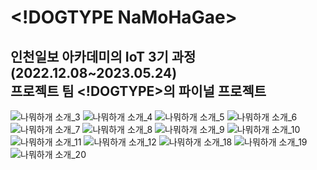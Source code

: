  &lt;!DOGTYPE NaMoHaGae&gt;
=====================
인천일보 아카데미의 IoT 3기 과정(2022.12.08~2023.05.24)  
프로젝트 팀 <!DOGTYPE>의 파이널 프로젝트
------------------------------------------------

![나뭐하개 소개_3](https://github.com/GeeHwanee/NaMoHaGae/assets/120438094/01e65a0a-8be4-4805-80c0-f2debf751edb)
![나뭐하개 소개_4](https://github.com/GeeHwanee/NaMoHaGae/assets/120438094/22d33f1c-6aee-4ccb-93de-b227ff5f15d0)
![나뭐하개 소개_5](https://github.com/GeeHwanee/NaMoHaGae/assets/120438094/72988c95-1cae-4610-9b37-a5ba721d1ef6)
![나뭐하개 소개_6](https://github.com/GeeHwanee/NaMoHaGae/assets/120438094/393e304a-3940-458b-8bbc-f14c00728a01)
![나뭐하개 소개_7](https://github.com/GeeHwanee/NaMoHaGae/assets/120438094/d21366ee-f23e-4e84-9df6-21ca18f70516)
![나뭐하개 소개_8](https://github.com/GeeHwanee/NaMoHaGae/assets/120438094/5e7ea995-4a65-4f11-aaee-8e0ac6eb1cf4)
![나뭐하개 소개_9](https://github.com/GeeHwanee/NaMoHaGae/assets/120438094/d81d3f65-96e2-484d-8f92-dd2a8904367e)
![나뭐하개 소개_10](https://github.com/GeeHwanee/NaMoHaGae/assets/120438094/ea5edc26-94f7-49cb-95ba-ee5474f8c143)
![나뭐하개 소개_11](https://github.com/GeeHwanee/NaMoHaGae/assets/120438094/ccb11456-76f9-43c7-85f7-8cfb42a2a4f8)
![나뭐하개 소개_12](https://github.com/GeeHwanee/NaMoHaGae/assets/120438094/94328c87-f467-4729-b4bc-d5e03a5a42f6)
![나뭐하개 소개_18](https://github.com/GeeHwanee/NaMoHaGae/assets/120438094/f9470a35-ed40-4778-9468-7e0a762926f1)
![나뭐하개 소개_19](https://github.com/GeeHwanee/NaMoHaGae/assets/120438094/c553b176-81aa-4330-aa3b-c5f2a87b8403)
![나뭐하개 소개_20](https://github.com/GeeHwanee/NaMoHaGae/assets/120438094/b3f4cbd6-9f30-4857-9f7f-29a3e5ba4827)
